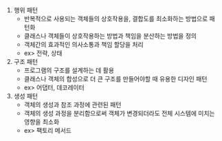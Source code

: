 1. 행위 패턴
	- 반복적으로 사용되는 객체들의 상호작용을, 결합도를 최소화하는 방법으로 패턴화
	- 클래스나 객체들이 상호작용하는 방법과 책임을 분산하는 방법을 정의
	- 객체간의 효과적인 의사소통과 책임 할당을 처리
	- ex> 전략, 상태
1. 구조 패턴
	- 프로그램의 구조를 설계하는 데 활용
	- 클래스나 객체의 합성으로 더 큰 구조를 만들어야할 때 유용한 디자인 패턴
	- ex> 어댑터, 데코레이터
1. 생성 패턴
	- 객체의 생성과 참조 과정에 관련된 패턴
	- 객체의 생성 과정을 분리함으로써 객체가 변경되더라도 전체 시스템에 미치는 영향을 최소화
	- ex> 팩토리 메서드

